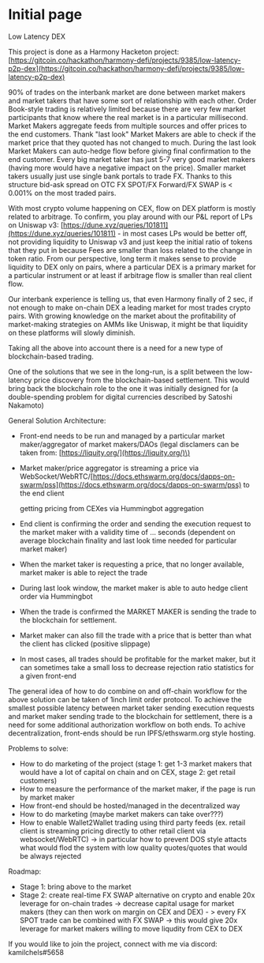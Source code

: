 # Initial page

Low Latency DEX

This project is done as a Harmony Hacketon project: [https://gitcoin.co/hackathon/harmony-defi/projects/9385/low-latency-p2p-dex](https://gitcoin.co/hackathon/harmony-defi/projects/9385/low-latency-p2p-dex)

90% of trades on the interbank market are done between market makers and market takers that have some sort of relationship with each other. Order Book-style trading is relatively limited because there are very few market participants that know where the real market is in a particular millisecond. Market Makers aggregate feeds from multiple sources and offer prices to the end customers. Thank "last look" Market Makers are able to check if the market price that they quoted has not changed to much. During the last look Market Makers can auto-hedge flow before giving final confirmation to the end customer. Every big market taker has just 5-7 very good market makers \(having more would have a negative impact on the price\). Smaller market takers usually just use single bank portals to trade FX. Thanks to this structure bid-ask spread on OTC FX SPOT/FX Forward/FX SWAP is &lt; 0.001% on the most traded pairs.

With most crypto volume happening on CEX, flow on DEX platform is mostly related to arbitrage. To confirm, you play around with our P&L report of LPs on Uniswap v3: [https://dune.xyz/queries/101811](https://dune.xyz/queries/101811) - in most cases LPs would be better off, not providing liquidity to Uniswap v3 and just keep the initial ratio of tokens that they put in because Fees are smaller than loss related to the change in token ratio. From our perspective, long term it makes sense to provide liquidity to DEX only on pairs, where a particular DEX is a primary market for a particular instrument or at least if arbitrage flow is smaller than real client flow.

Our interbank experience is telling us, that even Harmony finally of 2 sec, if not enough to make on-chain DEX a leading market for most trades crypto pairs. With growing knowledge on the market about the profitability of market-making strategies on AMMs like Uniswap, it might be that liquidity on these platforms will slowly diminish.

Taking all the above into account there is a need for a new type of blockchain-based trading.

One of the solutions that we see in the long-run, is a split between the low-latency price discovery from the blockchain-based settlement. This would bring back the blockchain role to the one it was initially designed for \(a double-spending problem for digital currencies described by Satoshi Nakamoto\)

General Solution Architecture:

* Front-end needs to be run and managed by a particular market maker/aggregator of market makers/DAOs \(legal disclamers can be taken from: [https://liquity.org/](https://liquity.org/)\)
* Market maker/price aggregator is streaming a price via WebSocket/WebRTC/[https://docs.ethswarm.org/docs/dapps-on-swarm/pss](https://docs.ethswarm.org/docs/dapps-on-swarm/pss) to the end client 

  getting pricing from CEXes via Hummingbot aggregation

* End client is confirming the order and sending the execution request to the market maker with a validity time of ... seconds \(dependent on average blockchain finality and last look time needed for particular market maker\)
* When the market taker is requesting a price, that no longer available, market maker is able to reject the trade
* During last look window, the market maker is able to auto hedge client order via Hummingbot 
* When the trade is confirmed the MARKET MAKER is sending the trade to the blockchain for settlement. 
* Market maker can also fill the trade with a price that is better than what the client has clicked \(positive slippage\) 
* In most cases, all trades should be profitable for the market maker, but it can sometimes take a small loss to decrease rejection ratio statistics for a given front-end 

The general idea of how to do combine on and off-chain workflow for the above solution can be taken of 1inch limit order protocol. To achieve the smallest possible latency between market taker sending execution requests and market maker sending trade to the blockchain for settlement, there is a need for some additional authorization workflow on both ends. To achive decentralization, front-ends should be run IPFS/ethswarm.org style hosting.

Problems to solve:

* How to do marketing of the project \(stage 1: get 1-3 market makers that would have a lot of capital on chain and on CEX, stage 2: get retail customers\)
* How to measure the performance of the market maker, if the page is run by market maker
* How front-end should be hosted/managed in the decentralized way
* How to do marketing \(maybe market makers can take over???\)
* How to enable Wallet2Wallet trading using third party feeds \(ex. retail client is streaming pricing directly to other retail client via websocket/WebRTC\) -&gt; in particular how to prevent DOS style attacts what would flod the system with low quality quotes/quotes that would be always rejected

Roadmap:

* Stage 1: bring above to the market
* Stage 2: create real-time FX SWAP alternative on crypto and enable 20x leverage for on-chain trades -&gt; decrease capital usage for market makers \(they can then work on margin on CEX and DEX\) - &gt; every FX SPOT trade can be combined with FX SWAP -&gt; this would give 20x leverage for market makers willing to move liqudity from CEX to DEX

If you would like to join the project, connect with me via discord: kamilchels\#5658

